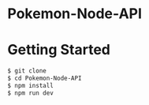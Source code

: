 # Pokemon-Node-API

# Getting Started

```bash
$ git clone 
$ cd Pokemon-Node-API
$ npm install
$ npm run dev
